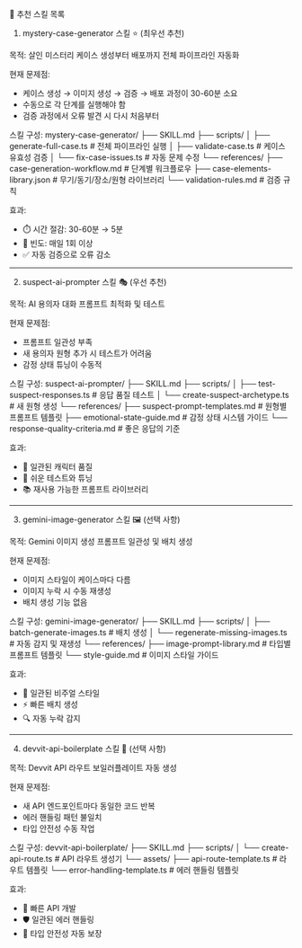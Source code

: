 🎯 추천 스킬 목록

  1. mystery-case-generator 스킬 ⭐ (최우선 추천)

  목적: 살인 미스터리 케이스 생성부터 배포까지 전체 파이프라인 자동화

  현재 문제점:
  - 케이스 생성 → 이미지 생성 → 검증 → 배포 과정이 30-60분 소요
  - 수동으로 각 단계를 실행해야 함
  - 검증 과정에서 오류 발견 시 다시 처음부터

  스킬 구성:
  mystery-case-generator/
  ├── SKILL.md
  ├── scripts/
  │   ├── generate-full-case.ts      # 전체 파이프라인 실행
  │   ├── validate-case.ts            # 케이스 유효성 검증
  │   └── fix-case-issues.ts          # 자동 문제 수정
  └── references/
      ├── case-generation-workflow.md # 단계별 워크플로우
      ├── case-elements-library.json  # 무기/동기/장소/원형 라이브러리
      └── validation-rules.md         # 검증 규칙

  효과:
  - ⏱️ 시간 절감: 30-60분 → 5분
  - 🔄 빈도: 매일 1회 이상
  - ✅ 자동 검증으로 오류 감소

  ---
  2. suspect-ai-prompter 스킬 🎭 (우선 추천)

  목적: AI 용의자 대화 프롬프트 최적화 및 테스트

  현재 문제점:
  - 프롬프트 일관성 부족
  - 새 용의자 원형 추가 시 테스트가 어려움
  - 감정 상태 튜닝이 수동적

  스킬 구성:
  suspect-ai-prompter/
  ├── SKILL.md
  ├── scripts/
  │   ├── test-suspect-responses.ts   # 응답 품질 테스트
  │   └── create-suspect-archetype.ts # 새 원형 생성
  └── references/
      ├── suspect-prompt-templates.md # 원형별 프롬프트 템플릿
      ├── emotional-state-guide.md    # 감정 상태 시스템 가이드
      └── response-quality-criteria.md # 좋은 응답의 기준

  효과:
  - 🎯 일관된 캐릭터 품질
  - 🧪 쉬운 테스트와 튜닝
  - 📚 재사용 가능한 프롬프트 라이브러리

  ---
  3. gemini-image-generator 스킬 🖼️ (선택 사항)

  목적: Gemini 이미지 생성 프롬프트 일관성 및 배치 생성

  현재 문제점:
  - 이미지 스타일이 케이스마다 다름
  - 이미지 누락 시 수동 재생성
  - 배치 생성 기능 없음

  스킬 구성:
  gemini-image-generator/
  ├── SKILL.md
  ├── scripts/
  │   ├── batch-generate-images.ts      # 배치 생성
  │   └── regenerate-missing-images.ts  # 자동 감지 및 재생성
  └── references/
      ├── image-prompt-library.md       # 타입별 프롬프트 템플릿
      └── style-guide.md                # 이미지 스타일 가이드

  효과:
  - 🎨 일관된 비주얼 스타일
  - ⚡ 빠른 배치 생성
  - 🔍 자동 누락 감지

  ---
  4. devvit-api-boilerplate 스킬 🚀 (선택 사항)

  목적: Devvit API 라우트 보일러플레이트 자동 생성

  현재 문제점:
  - 새 API 엔드포인트마다 동일한 코드 반복
  - 에러 핸들링 패턴 불일치
  - 타입 안전성 수동 작업

  스킬 구성:
  devvit-api-boilerplate/
  ├── SKILL.md
  ├── scripts/
  │   └── create-api-route.ts          # API 라우트 생성기
  └── assets/
      ├── api-route-template.ts         # 라우트 템플릿
      └── error-handling-template.ts    # 에러 핸들링 템플릿

  효과:
  - 💨 빠른 API 개발
  - 🛡️ 일관된 에러 핸들링
  - 📝 타입 안전성 자동 보장